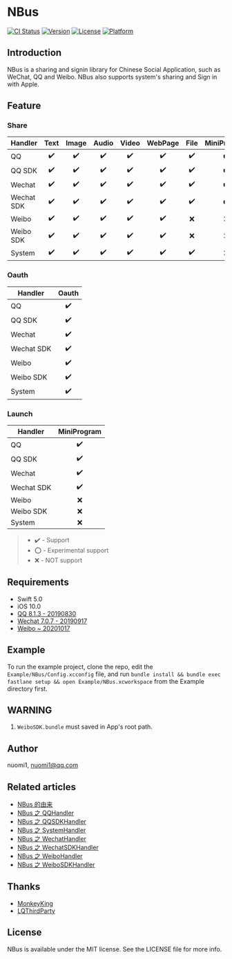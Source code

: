 # NBus

[![CI Status](https://img.shields.io/github/workflow/status/nuomi1/NBus/Swift)](https://github.com/nuomi1/NBus)
[![Version](https://img.shields.io/cocoapods/v/NBus)](https://cocoapods.org/pods/NBus)
[![License](https://img.shields.io/cocoapods/l/NBus)](https://cocoapods.org/pods/NBus)
[![Platform](https://img.shields.io/cocoapods/p/NBus)](https://cocoapods.org/pods/NBus)

## Introduction

NBus is a sharing and signin library for Chinese Social Application, such as WeChat, QQ and Weibo.
NBus also supports system's sharing and Sign in with Apple.

## Feature

### Share

| Handler    | Text | Image | Audio | Video | WebPage | File | MiniProgram |
| ---------- | :--: | :---: | :---: | :---: | :-----: | :--: | :---------: |
| QQ         |  ✔️  |  ✔️   |  ✔️   |  ✔️   |   ✔️    |  ✔️  |     ✔️      |
| QQ SDK     |  ✔️  |  ✔️   |  ✔️   |  ✔️   |   ✔️    |  ✔️  |     ✔️      |
| Wechat     |  ✔️  |  ✔️   |  ✔️   |  ✔️   |   ✔️    |  ✔️  |     ✔️      |
| Wechat SDK |  ✔️  |  ✔️   |  ✔️   |  ✔️   |   ✔️    |  ✔️  |     ✔️      |
| Weibo      |  ✔️  |  ✔️   |  ✔️   |  ✔️   |   ✔️    |  ❌  |     ❌      |
| Weibo SDK  |  ✔️  |  ✔️   |  ✔️   |  ✔️   |   ✔️    |  ❌  |     ❌      |
| System     |  ✔️  |  ✔️   |  ✔️   |  ✔️   |   ✔️    |  ✔️  |     ❌      |

### Oauth

| Handler    | Oauth |
| ---------- | :---: |
| QQ         |  ✔️   |
| QQ SDK     |  ✔️   |
| Wechat     |  ✔️   |
| Wechat SDK |  ✔️   |
| Weibo      |  ✔️   |
| Weibo SDK  |  ✔️   |
| System     |  ✔️   |

### Launch

| Handler    | MiniProgram |
| ---------- | :---------: |
| QQ         |     ✔️      |
| QQ SDK     |     ✔️      |
| Wechat     |     ✔️      |
| Wechat SDK |     ✔️      |
| Weibo      |     ❌      |
| Weibo SDK  |     ❌      |
| System     |     ❌      |

> - ✔️ - Support
> - ⭕ - Experimental support
> - ❌ - NOT support

## Requirements

- Swift 5.0
- iOS 10.0
- [QQ 8.1.3 - 20190830](https://wiki.connect.qq.com/universal-links%E9%80%82%E9%85%8Dfaq)
- [Wechat 7.0.7 - 20190917](https://developers.weixin.qq.com/doc/oplatform/Mobile_App/Access_Guide/iOS.html)
- [Weibo ~ 20201017](https://github.com/sinaweibosdk/weibo_ios_sdk)

## Example

To run the example project, clone the repo, edit the `Example/NBus/Config.xcconfig` file, and run `bundle install && bundle exec fastlane setup && open Example/NBus.xcworkspace` from the Example directory first.

## WARNING

1. `WeiboSDK.bundle` must saved in App's root path.

## Author

nuomi1, [nuomi1@qq.com](mailto:nuomi1@qq.com)

## Related articles

- [NBus 的由来](https://blog.nuomi1.com/archives/2020/09/nbus-comes-from.html)
- [NBus 之 QQHandler](https://blog.nuomi1.com/archives/2021/01/nbus-qqhandler.html)
- [NBus 之 QQSDKHandler](https://blog.nuomi1.com/archives/2020/12/nbus-qqsdkhandler.html)
- [NBus 之 SystemHandler](https://blog.nuomi1.com/archives/2020/12/nbus-systemhandler.html)
- [NBus 之 WechatHandler](https://blog.nuomi1.com/archives/2021/01/nbus-wechathandler.html)
- [NBus 之 WechatSDKHandler](https://blog.nuomi1.com/archives/2020/12/nbus-wechatsdkhandler.html)
- [NBus 之 WeiboHandler](https://blog.nuomi1.com/archives/2021/01/nbus-weibohandler.html)
- [NBus 之 WeiboSDKHandler](https://blog.nuomi1.com/archives/2020/12/nbus-weibosdkhandler.html)

## Thanks

- [MonkeyKing](https://github.com/nixzhu/MonkeyKing)
- [LQThirdParty](https://github.com/LQi2009/LQThirdParty)

## License

NBus is available under the MIT license. See the LICENSE file for more info.
